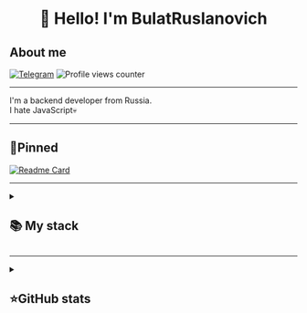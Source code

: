 <h1 align="center">👋 Hello! I'm BulatRuslanovich </h1>

## About me
[![Telegram](https://img.shields.io/badge/-Telegram-2CA5E0?style=flat&logo=telegram&logoColor=white)](https://t.me/BulatRuslanovich)
![Profile views counter](https://komarev.com/ghpvc/?username=BulatRuslanovich-git&style=flat-square)

---

I'm a backend developer from Russia.  
I hate JavaScript💀  

---

## 📌Pinned
[![Readme Card](https://github-readme-stats.vercel.app/api/pin/?username=BulatRuslanovich&repo=SmartCalc&theme=dracula&bg_color=00000000&)](https://github.com/BulatRuslanovich/SmartCalc)


---


<details align="left">
  <summary><h2><b>📚 My stack</b></h2></summary>
  <p>
    <h3>Langs</h3>
    <img src="https://skillicons.dev/icons?i=java,cpp,postgres,mysql,dotnet,cs,py,html,css&perline=7" />
    <h3>Frameworks / Tools</h3>
    <img src="https://skillicons.dev/icons?i=spring,maven,qt,linux,docker,git&perline=7" />
    <h3>Software</h3>
    <img src="https://skillicons.dev/icons?i=idea,vscode,neovim,clion,ultimate&perline=7" />
    <br>
  </p>
</details>

---

<details align="left">
  <summary><h2><b>⭐GitHub stats</b></h2></summary>
  <p>
   <img src="https://github-readme-stats.vercel.app/api/top-langs/?username=BulatRuslanovich&theme=dracula&layout=compact&hide_border=true&bg_color=00000000" />
   <br>
   <img src="https://github-readme-stats.vercel.app/api?username=BulatRuslanovich&count_private=true&show_icons=true&theme=dracula&hide_border=true&bg_color=00000000" />
  </p>
</details>


